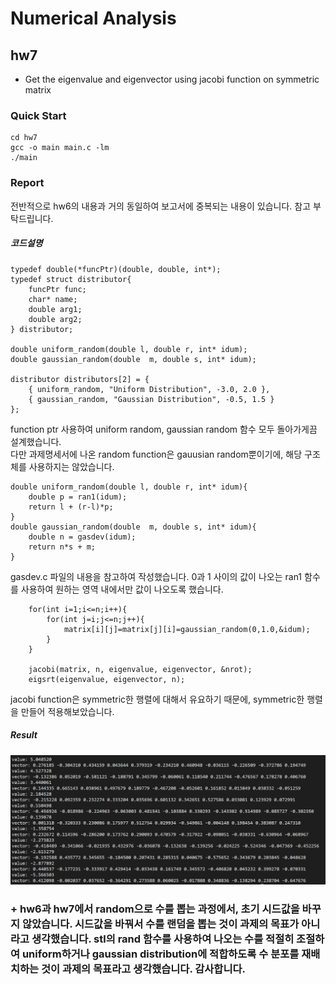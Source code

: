# Numerical Analysis

## hw7
- Get the eigenvalue and eigenvector using jacobi function on symmetric matrix


### Quick Start
```
cd hw7
gcc -o main main.c -lm
./main
```

### Report
전반적으로 hw6의 내용과 거의 동일하여 보고서에 중복되는 내용이 있습니다. 참고 부탁드립니다.      


##### 코드설명
```
typedef double(*funcPtr)(double, double, int*);
typedef struct distributor{
    funcPtr func;
    char* name;
    double arg1;
    double arg2; 
} distributor;

double uniform_random(double l, double r, int* idum);
double gaussian_random(double  m, double s, int* idum);

distributor distributors[2] = {
    { uniform_random, "Uniform Distribution", -3.0, 2.0 },
    { gaussian_random, "Gaussian Distribution", -0.5, 1.5 }
}; 
```
function ptr 사용하여 uniform random, gaussian random 함수 모두 돌아가게끔 설계했습니다.   
다만 과제명세서에 나온 random function은 gauusian random뿐이기에, 해당 구조체를 사용하지는 않았습니다.

```
double uniform_random(double l, double r, int* idum){
    double p = ran1(idum);
    return l + (r-l)*p;
}
double gaussian_random(double  m, double s, int* idum){
    double n = gasdev(idum);
    return n*s + m;
}
```
gasdev.c 파일의 내용을 참고하여 작성했습니다. 0과 1 사이의 값이 나오는 ran1 함수를 사용하여 원하는 영역 내에서만 값이 나오도록 했습니다.

```
    for(int i=1;i<=n;i++){
        for(int j=i;j<=n;j++){
            matrix[i][j]=matrix[j][i]=gaussian_random(0,1.0,&idum);
        }
    }

    jacobi(matrix, n, eigenvalue, eigenvector, &nrot);
    eigsrt(eigenvalue, eigenvector, n);
```
jacobi function은 symmetric한 행렬에 대해서 유요하기 때문에, symmetric한 행렬을 만들어 적용해보았습니다.

##### Result
![result](./imgs/result.JPG)    

### + hw6과 hw7에서 random으로 수를 뽑는 과정에서, 초기 시드값을 바꾸지 않았습니다. 시드값을 바꿔서 수를 랜덤을 뽑는 것이 과제의 목표가 아니라고 생각했습니다. stl의 rand 함수를 사용하여 나오는 수를 적절히 조절하여 uniform하거나 gaussian distribution에 적합하도록 수 분포를 재배치하는 것이 과제의 목표라고 생각했습니다. 감사합니다.
